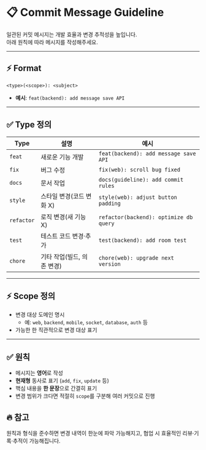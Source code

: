 # 📋 Commit Message Guideline

일관된 커밋 메시지는 개발 효율과 변경 추적성을 높입니다.  
아래 원칙에 따라 메시지를 작성해주세요.

---

## ⚡️ Format

```
<type>(<scope>): <subject>
```

- **예시**: `feat(backend): add message save API`

---

## ✅ Type 정의
| Type       | 설명                      | 예시                                     |
|------------|----------------------------|----------------------------------------|
| `feat`     | 새로운 기능 개발           | `feat(backend): add message save API` |
| `fix`      | 버그 수정                   | `fix(web): scroll bug fixed`           |
| `docs`     | 문서 작업                  | `docs(guideline): add commit rules`    |
| `style`    | 스타일 변경(코드 변화 X)    | `style(web): adjust button padding`    |
| `refactor` | 로직 변경(새 기능 X)        | `refactor(backend): optimize db query` |
| `test`     | 테스트 코드 변경·추가       | `test(backend): add room test`         |
| `chore`    | 기타 작업(빌드, 의존 변경) | `chore(web): upgrade next version`     |

---

## ⚡️ Scope 정의
- 변경 대상 도메인 명시
    - 예: `web`, `backend`, `mobile`, `socket`, `database`, `auth` 등
- 가능한 한 직관적으로 변경 대상 표기

---

## ✅ 원칙
- 메시지는 **영어**로 작성
- **현재형** 동사로 표기 (`add`, `fix`, `update` 등)
- 핵심 내용을 **한 문장**으로 간결히 표기
- 변경 범위가 크다면 적절히 `scope`를 구분해 여러 커밋으로 진행


## 🔥 참고
원칙과 형식을 준수하면 변경 내역이 한눈에 파악 가능해지고,
협업 시 효율적인 리뷰·기록·추적이 가능해집니다.